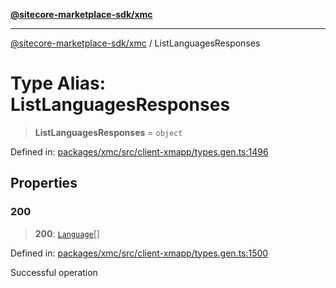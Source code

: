 [**@sitecore-marketplace-sdk/xmc**](../README.md)

***

[@sitecore-marketplace-sdk/xmc](../README.md) / ListLanguagesResponses

# Type Alias: ListLanguagesResponses

> **ListLanguagesResponses** = `object`

Defined in: [packages/xmc/src/client-xmapp/types.gen.ts:1496](https://github.com/Sitecore/sitecore-marketplace-sdk/blob/e87783cce9f115393973a45e109d17b99bf1df7e/packages/xmc/src/client-xmapp/types.gen.ts#L1496)

## Properties

### 200

> **200**: [`Language`](Language.md)[]

Defined in: [packages/xmc/src/client-xmapp/types.gen.ts:1500](https://github.com/Sitecore/sitecore-marketplace-sdk/blob/e87783cce9f115393973a45e109d17b99bf1df7e/packages/xmc/src/client-xmapp/types.gen.ts#L1500)

Successful operation

